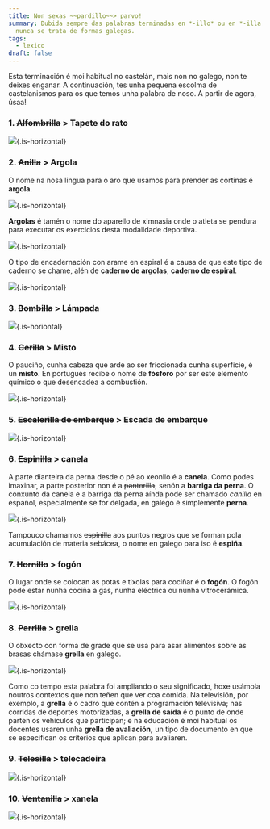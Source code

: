 ```yaml
---
title: Non sexas ~~pardillo~~> parvo!
summary: Dubida sempre das palabras terminadas en *-illo* ou en *-illa.* Case
  nunca se trata de formas galegas.
tags:
  - lexico
draft: false
---
```

Esta terminación é moi habitual no castelán, mais non no galego, non te deixes enganar. A continuación, tes unha pequena escolma de castelanismos para os que temos unha palabra de noso. A partir de agora, úsaa!

### 1. ~~Alfombrilla~~ > Tapete do rato

![](/img/tapete_do_rato.jpg){.is-horizontal}

### 2. ~~Anilla~~ > Argola

O nome na nosa lingua para o aro que usamos para prender as cortinas é **argola**.

![](/img/argola_cortina.jpg){.is-horizontal}

**Argolas** é tamén o nome do aparello de ximnasia onde o atleta se pendura para executar os exercicios desta modalidade deportiva.

![](/img/argolas_deporte.jpg){.is-horizontal}

O tipo de encadernación con arame en espiral é a causa de que este tipo de caderno se chame, alén de **caderno de argolas**, **caderno de espiral**.

![](/img/caderno_espiral.jpg){.is-horizontal}

### 3. ~~Bombilla~~ > Lámpada

![](/img/lampada.jpg){.is-horiontal}

### 4. ~~Cerilla~~ > Misto

O pauciño, cunha cabeza que arde ao ser friccionada cunha superficie, é un **misto**. En portugués recibe o nome de **fósforo** por ser este elemento químico o que desencadea a combustión.

![](/img/misto.jpg){.is-horizontal}

### 5. ~~Escalerilla de embarque~~ > Escada de embarque

![](/img/escada_embarque.jpg){.is-horizontal}

### 6. ~~Espinilla~~ > canela

A parte dianteira da perna desde o pé ao xeonllo é a **canela**. Como podes imaxinar, a parte posterior non é a ~~pantorilla~~, senón a **barriga da perna**. O conxunto da canela e a barriga da perna aínda pode ser chamado *canilla* en español, especialmente se for delgada, en galego é simplemente **perna**. 

![](/img/barriga_da_perna.jpg){.is-horizontal}

Tampouco chamamos ~~espinilla~~ aos puntos negros que se forman pola acumulación de materia sebácea, o nome en galego para iso é **espiña**.

### 7. ~~Hornillo~~ > fogón

O lugar onde se colocan as potas e tixolas para cociñar é o **fogón**. O fogón pode estar nunha cociña a gas, nunha eléctrica ou nunha vitrocerámica.

![](/img/fogon.jpg){.is-horizontal}

### 8. ~~Parrilla~~ > grella

O obxecto con forma de grade que se usa para asar alimentos sobre as brasas chámase **grella** en galego.

![](/img/grella_churrasco.jpg){.is-horizontal}

Como co tempo esta palabra foi ampliando o seu significado, hoxe usámola noutros contextos que non teñen que ver coa comida. Na televisión, por exemplo, a **grella** é o cadro que contén a programación televisiva; nas corridas de deportes motorizadas, a **grella de saída** é o punto de onde parten os vehículos que participan; e na educación é moi habitual os docentes usaren unha **grella de avaliación,** un tipo de documento en que se especifican os criterios que aplican para avaliaren.

### 9. ~~Telesilla~~ > telecadeira

![](/img/telecadeira.jpg){.is-horizontal}

### 10. ~~Ventanilla~~ > xanela

![](/img/xanela.jpg){.is-horizontal}